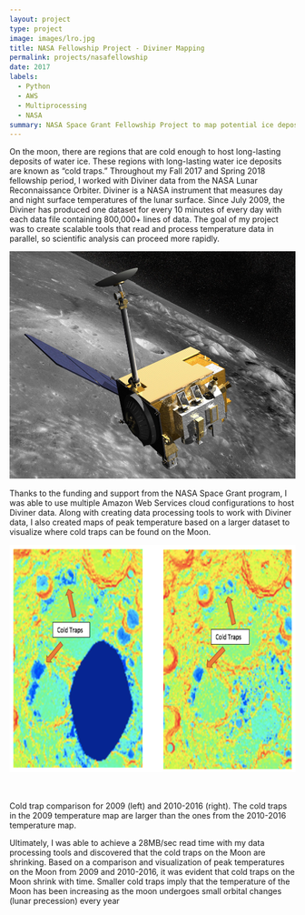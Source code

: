 ```yaml
---
layout: project
type: project
image: images/lro.jpg
title: NASA Fellowship Project - Diviner Mapping
permalink: projects/nasafellowship
date: 2017
labels:
  - Python
  - AWS
  - Multiprocessing
  - NASA
summary: NASA Space Grant Fellowship Project to map potential ice deposits using data from the Lunar Reconnaissance Orbiter (LRO).
---
```


On the moon, there are regions that are cold enough to host long-lasting deposits of water ice. These regions with long-lasting water ice deposits are known as “cold traps.” Throughout my Fall 2017 and Spring 2018 fellowship period, I worked with Diviner data from the NASA Lunar Reconnaissance Orbiter. Diviner is a NASA instrument that measures day and night surface temperatures of the lunar surface. Since July 2009, the Diviner has produced one dataset for every 10 minutes of every day with each data file containing 800,000+ lines of data. The goal of my project was to create scalable tools that read and process temperature data in parallel, so scientific analysis can proceed more rapidly.

<img src="/images/lro.jpg" width="700" height="400" class="ui huge floated rounded image">

Thanks to the funding and support from the NASA Space Grant program, I was able to use multiple Amazon Web Services cloud configurations to host Diviner data. Along with creating data processing tools to work with Diviner data, I also created maps of peak temperature based on a larger dataset to visualize where cold traps can be found on the Moon.

<img src="/images/lrocomp.png" width="700" height="400" class="ui huge floated rounded image"></img>
<br><br><br>
<div class="ui form">
  <div class="ui message">
    <div class="header">Cold trap comparison for 2009 (left) and 2010-2016 (right). The cold traps in the 2009 temperature map are larger than the ones from the 2010-2016 temperature map.</div>
  </div>
</div>

Ultimately, I was able to achieve a 28MB/sec read time with my data processing tools and discovered that the cold traps on the Moon are shrinking. Based on a comparison and visualization of peak temperatures on the Moon from 2009 and 2010-2016, it was evident that cold traps on the Moon shrink with time. Smaller cold traps imply that the temperature of the Moon has been increasing as the moon undergoes small orbital changes (lunar precession) every year
